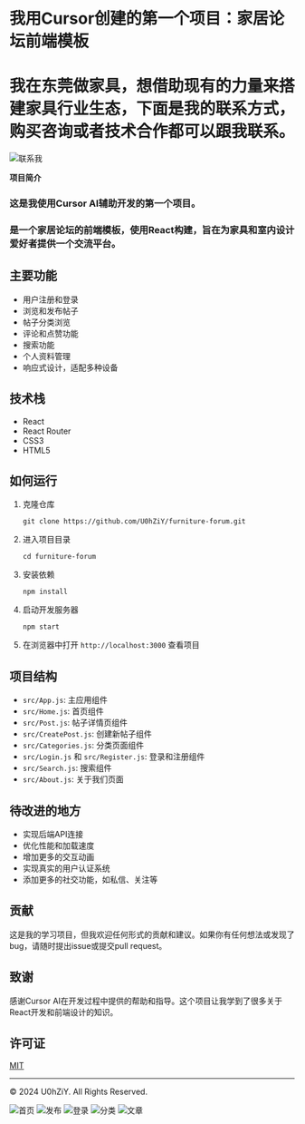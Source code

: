 # **我用Cursor创建的第一个项目：家居论坛前端模板**

# 我在东莞做家具，想借助现有的力量来搭建家具行业生态，下面是我的联系方式，购买咨询或者技术合作都可以跟我联系。
![联系我](https://github.com/user-attachments/assets/76c6b916-4996-4fa4-9af9-b9f58084d9a5)


**项目简介**

### 这是我使用Cursor AI辅助开发的第一个项目。
### 是一个家居论坛的前端模板，使用React构建，旨在为家具和室内设计爱好者提供一个交流平台。

## 主要功能

- 用户注册和登录
- 浏览和发布帖子
- 帖子分类浏览
- 评论和点赞功能
- 搜索功能
- 个人资料管理
- 响应式设计，适配多种设备
  

## 技术栈

- React
- React Router
- CSS3
- HTML5

## 如何运行

1. 克隆仓库
   ```
   git clone https://github.com/U0hZiY/furniture-forum.git
   ```

2. 进入项目目录
   ```
   cd furniture-forum
   ```

3. 安装依赖
   ```
   npm install
   ```

4. 启动开发服务器
   ```
   npm start
   ```

5. 在浏览器中打开 `http://localhost:3000` 查看项目

## 项目结构

- `src/App.js`: 主应用组件
- `src/Home.js`: 首页组件
- `src/Post.js`: 帖子详情页组件
- `src/CreatePost.js`: 创建新帖子组件
- `src/Categories.js`: 分类页面组件
- `src/Login.js` 和 `src/Register.js`: 登录和注册组件
- `src/Search.js`: 搜索组件
- `src/About.js`: 关于我们页面

## 待改进的地方

- 实现后端API连接
- 优化性能和加载速度
- 增加更多的交互动画
- 实现真实的用户认证系统
- 添加更多的社交功能，如私信、关注等

## 贡献

这是我的学习项目，但我欢迎任何形式的贡献和建议。如果你有任何想法或发现了bug，请随时提出issue或提交pull request。

## 致谢

感谢Cursor AI在开发过程中提供的帮助和指导。这个项目让我学到了很多关于React开发和前端设计的知识。

## 许可证

[MIT](https://choosealicense.com/licenses/mit/)

---

© 2024 U0hZiY. All Rights Reserved.

![首页](https://github.com/user-attachments/assets/f6dc926e-b626-4f25-9281-40d23a8a89bb)
![发布](https://github.com/user-attachments/assets/ab5fdb5f-79f1-48f2-8409-8a641eed1fa8)
![登录](https://github.com/user-attachments/assets/6501ce36-5803-48b5-afb7-adbcb183fc76)
![分类](https://github.com/user-attachments/assets/50ec9771-cb39-48eb-a7da-ad855761887b)
![文章](https://github.com/user-attachments/assets/e5cf36f9-3ffc-409e-ba05-b973c5c83c92)
